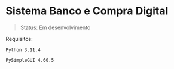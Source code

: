 <h1>Sistema Banco e Compra Digital</h1>

> Status: Em desenvolvimento

Requisitos:
```
Python 3.11.4
```
```
PySimpleGUI 4.60.5
```
